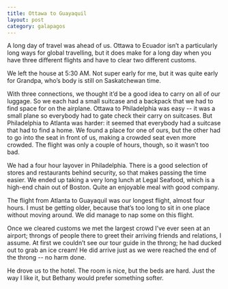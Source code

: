 ```yaml
---
title: Ottawa to Guayaquil
layout: post
category: galapagos
---
```

A long day of travel was ahead of us.   Ottawa to Ecuador isn’t a particularly long ways for global travelling, but it does make for a long day when you have three different flights and have to clear two different customs.

We left the house at 5:30 AM.  Not super early for me, but it was quite early for Grandpa, who’s body is still on Saskatchewan time.

With three connections, we thought it’d be a good idea to carry on all of our luggage.  So we each had a small suitcase and a backpack that we had to find space for on the airplane.  Ottawa to Philadelphia was easy -- it was a small plane so everybody had to gate check their carry on suitcases.  But Philadelphia to Atlanta was harder: it seemed that everybody had a suitcase that had to find a home.   We found a place for one of ours, but the other had to go into the seat in front of us, making a crowded seat even more crowded.  The flight was only a couple of hours, though, so it wasn’t too bad.

We had a four hour layover in Philadelphia.   There is a good selection of stores and restaurants behind security, so that makes passing the time easier.  We ended up taking a very long lunch at Legal Seafood, which is a high-end chain out of Boston.   Quite an enjoyable meal with good company.

The flight from Atlanta to Guayaquil was our longest flight, almost four hours.  I must be getting older, because that’s too long to sit in one place without moving around.  We did manage to nap some on this flight.

Once we cleared customs we met the largest crowd I’ve ever seen at an airport; throngs of people there to greet their arriving friends and relations, I assume.  At first we couldn’t see our tour guide in the throng; he had ducked out to grab an ice cream!  He did arrive just as we were reached the end of the throng -- no harm done.

He drove us to the hotel.  The room is nice, but the beds are hard.   Just the way I like it, but Bethany would prefer something softer.
